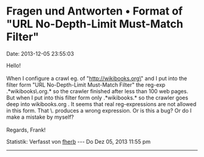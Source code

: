 Fragen und Antworten • Format of \"URL No-Depth-Limit Must-Match Filter\"
=========================================================================

Date: 2013-12-05 23:55:03

Hello!\
\
When I configure a crawl eg. of \"http://wikibooks.org\" and I put into
the filter form \"URL No-Depth-Limit Must-Match Filter\" the reg-exp
.\*wikibooks\\.org.\* so the crawler finished after less than 100 web
pages. But when I put into this filter form only .\*wikibooks.\* so the
crawler goes deep into wikibooks.org . It seems that real
reg-expressions are not allowed in this form. That \\. produces a wrong
expression. Or is this a bug? Or do I make a mistake by myself?\
\
Regards, Frank!

Statistik: Verfasst von
[fherb](http://forum.yacy-websuche.de/memberlist.php?mode=viewprofile&u=9031)
--- Do Dez 05, 2013 11:55 pm

------------------------------------------------------------------------
